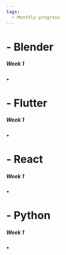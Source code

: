 ```yaml
---
tags:
  - Monthly-progress
---
```

# - Blender

##### *Week 1*
•


# - Flutter

##### *Week 1*
•


# - React

##### *Week 1*
• 


# - Python

##### *Week 1*
•